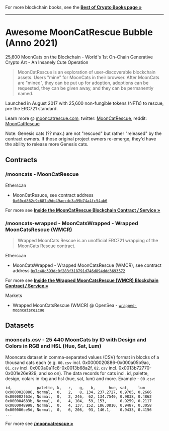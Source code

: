 For more blockchain books, see the [**Best of Crypto Books page »**](https://openblockchains.github.io/crypto-books/)

---



# Awesome MoonCatRescue Bubble (Anno 2021)

25,600 MoonCats on the Blockchain - World's 1st On-Chain Generative Crypto Art - An Insanely Cute Operation


> MoonCatRescue is an exploration of user-discoverable blockchain assets.
> Users "mine" for MoonCats in their browser.
> After MoonCats are "mined", they can be put up for adoption, adoptions can be requested, they can be given away,
> and they can be permanently named.

Launched in August 2017 with 25,600 non-fungible tokens (NFTs) to rescue, pre the ERC721 standard.


Learn more @ [mooncatrescue.com](https://mooncatrescue.com),
twitter: [MoonCatRescue](https://twitter.com/MoonCatRescue),
reddit: [MoonCatRescue](https://www.reddit.com/r/MoonCatRescue/)




Note: Genesis cats (?? max.) are not "rescued" but rather "released" by the contract owners. 
If those original project owners re-emerge, they'd have the ability to release more Genesis cats.






## Contracts

### /mooncats - MoonCatRescue

Etherscan

- MoonCatResuce, see contract address [`0x60cd862c9c687a9de49aecdc3a99b74a4fc54ab6`](https://etherscan.io/address/0x60cd862c9c687a9de49aecdc3a99b74a4fc54ab6#code)


For more see [**Inside the MoonCatRescue Blockchain Contract / Service »**](https://github.com/cryptocopycats/contracts/tree/master/mooncats)

### /mooncats-wrapped - MoonCatsWrapped - Wrapped MoonCatsRescue (WMCR)

> Wrapped MoonCats Rescue is an unofficial ERC721 wrapping of the MoonCats Rescue contract.

Etherscan

- MoonCatsWrapped - Wrapped MoonCatsRescue (WMCR), see contract address [`0x7c40c393dc0f283f318791d746d894ddd3693572`](https://etherscan.io/address/0x7c40c393dc0f283f318791d746d894ddd3693572#code)

For more see [**Inside the Wrapped MoonCatsRescue (WMCR) Blockchain Contract / Service »**](https://github.com/cryptocopycats/contracts/tree/master/mooncats-wrapped)


Markets

- Wrapped MoonCatsRescue (WMCR) @ OpenSea - [`wrapped-mooncatsrescue`](https://opensea.io/collection/wrapped-mooncatsrescue)




## Datasets

### mooncats.csv  -  25 440 MoonCats by ID with Design and Colors in RGB and HSL (Hue, Sat, Lum)

Mooncats dataset in comma-separated values (CSV) format
in blocks of a thousand cats each
(e.g.
`00.csv` incl. 0x0000020886-0x000a05b9ac,
`01.csv` incl. 0x000a0a11c8-0x0013b68a2f,
`02.csv` incl. 0x0013b72770-0x001e26e929,
and so on).
The data records for cats
incl. id, palette, design, colars in rbg and hsl (hue, sat, lum)
and more.
Example - `00.csv`:


```
id,           palette, k,   r,   g,   b,      hue, sat,    lum
0x0000020886, Normal,  0,   2,   8, 134, 237.2727, 0.9705, 0.2666
0x000002f63e, Normal,  0,   2, 246,  62, 134.7540, 0.9838, 0.4862
0x000004683b, Normal,  0,   4, 104,  59, 153,      0.9259, 0.2117
0x0000048998, Normal,  0,   4, 137, 152, 186.0810, 0.9487, 0.3058
0x000006ce5d, Normal,  0,   6, 206,  93, 146.1,    0.9433, 0.4156
...
```

For more see [**/mooncatrescue »**](https://github.com/cryptocopycats/mooncatrescue)





